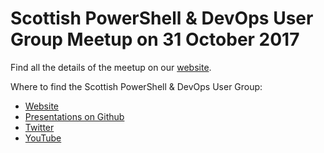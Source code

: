 # Scottish PowerShell & DevOps User Group Meetup on 31 October 2017

Find all the details of the meetup on our [website](https://psdevopsug.scot/meetups/2017-10-october/ "Scottish PowerShell and Devops User Group October 2017 Meetup").

Where to find the Scottish PowerShell & DevOps User Group:

* [Website](https://psdevopsug.scot)
* [Presentations on Github](https://git.psdevopsug.scot)
* [Twitter](https://twitter.com/scotpsug)
* [YouTube](https://video.psdevopsug.scot)